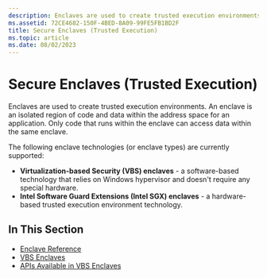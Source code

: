 ```yaml
---
description: Enclaves are used to create trusted execution environments. An enclave is an isolated region of code and data within the address space for an application.
ms.assetid: 72CE4682-150F-4BED-8A09-99FE5FB1BD2F
title: Secure Enclaves (Trusted Execution)
ms.topic: article
ms.date: 08/02/2023
---
```


# Secure Enclaves (Trusted Execution)

Enclaves are used to create trusted execution environments. An enclave is an isolated region of code and data within the address space for an application. Only code that runs within the enclave can access data within the same enclave.

The following enclave technologies (or enclave types) are currently supported:

- **Virtualization-based Security (VBS) enclaves** - a software-based technology that relies on Windows hypervisor and doesn't require any special hardware.
- **Intel Software Guard Extensions (Intel SGX) enclaves** - a hardware-based trusted execution environment technology.

## In This Section

- [Enclave Reference](enclaves-reference.md)
- [VBS Enclaves](vbs-enclaves.md)
- [APIs Available in VBS Enclaves](available-in-enclaves.md)
